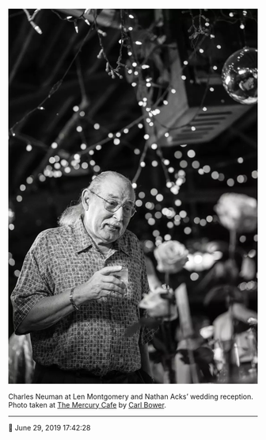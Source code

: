 ![Charles Neuman at Len Montgomery and Nathan Acks’ wedding reception](assets/3b5a067054e27ff6523cbf3dc1951b09.webp)

Charles Neuman at Len Montgomery and Nathan Acks’ wedding reception. Photo taken at [The Mercury Cafe](http://mercurycafe.com/) by [Carl Bower](http://carlbowerphotos.com/).

- - - -

<span aria-hidden="true">📅</span> June 29, 2019 17:42:28
